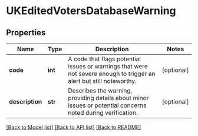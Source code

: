 # UKEditedVotersDatabaseWarning

## Properties
Name | Type | Description | Notes
------------ | ------------- | ------------- | -------------
**code** | **int** | A code that flags potential issues or warnings that were not severe enough to trigger an alert but still noteworthy. | [optional] 
**description** | **str** | Describes the warning, providing details about minor issues or potential concerns noted during verification. | [optional] 

[[Back to Model list]](../README.md#documentation-for-models) [[Back to API list]](../README.md#documentation-for-api-endpoints) [[Back to README]](../README.md)

